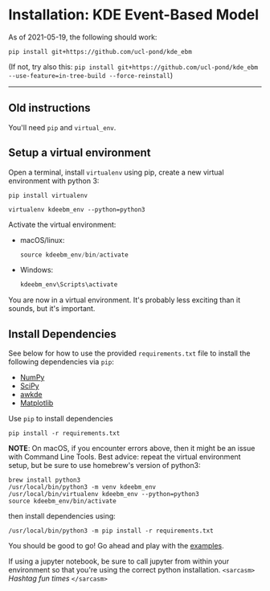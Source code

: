 Installation: KDE Event-Based Model
=================

As of 2021-05-19, the following should work:

`pip install git+https://github.com/ucl-pond/kde_ebm`

(If not, try also this: `pip install git+https://github.com/ucl-pond/kde_ebm --use-feature=in-tree-build --force-reinstall`)


<hr/>

## Old instructions

You'll need `pip` and `virtual_env`.

## Setup a virtual environment 

Open a terminal, install `virtualenv` using pip, create a new virtual environment with python 3:

```
pip install virtualenv
```

```
virtualenv kdeebm_env --python=python3
```

Activate the virtual environment:

* macOS/linux:
  ```javascript macOS/linux
  source kdeebm_env/bin/activate
  ```
* Windows:
  ```javascript Windows
  kdeebm_env\Scripts\activate
  ```

You are now in a virtual environment. It's probably less exciting than it sounds, but it's important.

## Install Dependencies

See below for how to use the provided `requirements.txt` file to install the following dependencies via `pip`:
- [NumPy](https://github.com/numpy/numpy)
- [SciPy](https://github.com/scipy/scipy)
- [awkde](https://github.com/noxtoby/awkde)
- [Matplotlib](https://github.com/matplotlib/matplotlib)

Use `pip` to install dependencies
```
pip install -r requirements.txt
```

**NOTE**: On macOS, if you encounter errors above, then it might be an issue with Command Line Tools. Best advice: repeat the virtual environment setup, but be sure to use homebrew's version of python3:

```
brew install python3
/usr/local/bin/python3 -m venv kdeebm_env 
/usr/local/bin/virtualenv kdeebm_env --python=python3
source kdeebm_env/bin/activate
```
then install dependencies using:
```
/usr/local/bin/python3 -m pip install -r requirements.txt
```



You should be good to go! Go ahead and play with the [examples](examples).

If using a jupyter notebook, be sure to call jupyter from within your environment so that you're using the correct python installation. `<sarcasm>` *Hashtag fun times* `</sarcasm>`
